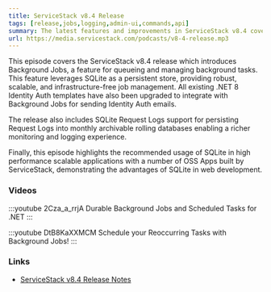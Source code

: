 ```yaml
---
title: ServiceStack v8.4 Release
tags: [release,jobs,logging,admin-ui,commands,api]
summary: The latest features and improvements in ServiceStack v8.4 covering Background Jobs, SQLite Request Logs, Scalable SQLite Apps and more!
url: https://media.servicestack.com/podcasts/v8-4-release.mp3
---
```


This episode covers the ServiceStack v8.4 release which introduces Background Jobs, 
a feature for queueing and managing background tasks. This feature leverages SQLite as a 
persistent store, providing robust, scalable, and infrastructure-free job management.
All existing .NET 8 Identity Auth templates have also been upgraded to integrate with 
Background Jobs for sending Identity Auth emails. 

The release also includes SQLite Request Logs support for persisting Request Logs into monthly
archivable rolling databases enabling a richer monitoring and logging experience. 

Finally, this episode highlights the recommended usage of SQLite in high performance scalable
applications with a number of OSS Apps built by ServiceStack, demonstrating the 
advantages of SQLite in web development.

### Videos

:::youtube 2Cza_a_rrjA
Durable Background Jobs and Scheduled Tasks for .NET
:::

:::youtube DtB8KaXXMCM
Schedule your Reoccurring Tasks with Background Jobs!
:::

### Links

- [ServiceStack v8.4 Release Notes](https://docs.servicestack.net/releases/v8_04)